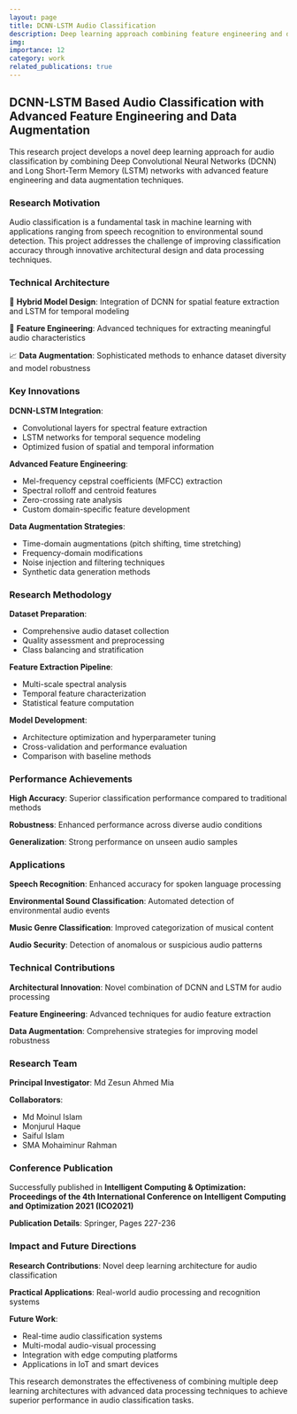 ```yaml
---
layout: page
title: DCNN-LSTM Audio Classification
description: Deep learning approach combining feature engineering and data augmentation for audio recognition
img:
importance: 12
category: work
related_publications: true
---
```


## DCNN-LSTM Based Audio Classification with Advanced Feature Engineering and Data Augmentation

This research project develops a novel deep learning approach for audio classification by combining Deep Convolutional Neural Networks (DCNN) and Long Short-Term Memory (LSTM) networks with advanced feature engineering and data augmentation techniques.

### Research Motivation

Audio classification is a fundamental task in machine learning with applications ranging from speech recognition to environmental sound detection. This project addresses the challenge of improving classification accuracy through innovative architectural design and data processing techniques.

### Technical Architecture

🎵 **Hybrid Model Design**: Integration of DCNN for spatial feature extraction and LSTM for temporal modeling

🔧 **Feature Engineering**: Advanced techniques for extracting meaningful audio characteristics

📈 **Data Augmentation**: Sophisticated methods to enhance dataset diversity and model robustness

### Key Innovations

**DCNN-LSTM Integration**:

- Convolutional layers for spectral feature extraction
- LSTM networks for temporal sequence modeling
- Optimized fusion of spatial and temporal information

**Advanced Feature Engineering**:

- Mel-frequency cepstral coefficients (MFCC) extraction
- Spectral rolloff and centroid features
- Zero-crossing rate analysis
- Custom domain-specific feature development

**Data Augmentation Strategies**:

- Time-domain augmentations (pitch shifting, time stretching)
- Frequency-domain modifications
- Noise injection and filtering techniques
- Synthetic data generation methods

### Research Methodology

**Dataset Preparation**:

- Comprehensive audio dataset collection
- Quality assessment and preprocessing
- Class balancing and stratification

**Feature Extraction Pipeline**:

- Multi-scale spectral analysis
- Temporal feature characterization
- Statistical feature computation

**Model Development**:

- Architecture optimization and hyperparameter tuning
- Cross-validation and performance evaluation
- Comparison with baseline methods

### Performance Achievements

**High Accuracy**: Superior classification performance compared to traditional methods

**Robustness**: Enhanced performance across diverse audio conditions

**Generalization**: Strong performance on unseen audio samples

### Applications

**Speech Recognition**: Enhanced accuracy for spoken language processing

**Environmental Sound Classification**: Automated detection of environmental audio events

**Music Genre Classification**: Improved categorization of musical content

**Audio Security**: Detection of anomalous or suspicious audio patterns

### Technical Contributions

**Architectural Innovation**: Novel combination of DCNN and LSTM for audio processing

**Feature Engineering**: Advanced techniques for audio feature extraction

**Data Augmentation**: Comprehensive strategies for improving model robustness

### Research Team

**Principal Investigator**: Md Zesun Ahmed Mia

**Collaborators**:

- Md Moinul Islam
- Monjurul Haque
- Saiful Islam
- SMA Mohaiminur Rahman

### Conference Publication

Successfully published in **Intelligent Computing & Optimization: Proceedings of the 4th International Conference on Intelligent Computing and Optimization 2021 (ICO2021)**

**Publication Details**: Springer, Pages 227-236

### Impact and Future Directions

**Research Contributions**: Novel deep learning architecture for audio classification

**Practical Applications**: Real-world audio processing and recognition systems

**Future Work**:

- Real-time audio classification systems
- Multi-modal audio-visual processing
- Integration with edge computing platforms
- Applications in IoT and smart devices

This research demonstrates the effectiveness of combining multiple deep learning architectures with advanced data processing techniques to achieve superior performance in audio classification tasks.
